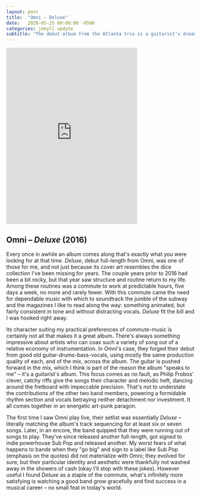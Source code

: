 ```yaml
---
layout: post
title:  "Omni – Deluxe"
date:   2020-05-25 00:00:00 -0500
categories: jekyll update
subtitle: "The debut album from the Atlanta trio is a guitarist's dream of angular, catchy riffs."
---
```

<iframe style="border: 0; width: 350px; height: 470px;" src="https://bandcamp.com/EmbeddedPlayer/album=1216984239/size=large/bgcol=ffffff/linkcol=0687f5/tracklist=false/transparent=true/" seamless><a href="https://omniatl.bandcamp.com/album/deluxe">Deluxe by Omni</a></iframe>

## Omni – _Deluxe_ (2016)

Every once in awhile an album comes along that's exactly what you were looking for at that time. _Deluxe_, debut full-length from Omni, was one of those for me, and not just because its cover art resembles the dice collection I've been missing for years. The couple years prior to 2016 had been a bit rocky, but that year saw structure and routine return to my life. Among these routines was a commute to work at predictable hours, five days a week, no more and rarely fewer. With this commute came the need for dependable music with which to soundtrack the jumble of the subway and the magazines I like to read along the way: something animated, but fairly consistent in tone and without distracting vocals. _Deluxe_ fit the bill and I was hooked right away.

Its character suiting my practical preferences of commute-music is certainly not all that makes it a great album. There's always something impressive about artists who can coax such a variety of song out of a relative economy of instrumentation. In Omni's case, they forged their debut from good old guitar-drums-bass-vocals, using mostly the same production quality of each, and of the mix, across the album. The guitar is pushed forward in the mix, which I think is part of the reason the album "speaks to me" – it's a guitarist's album. This focus comes as no fault, as Philip Frobos' clever, catchy riffs give the songs their character and melodic heft, dancing around the fretboard with impeccable precision. That's not to understate the contributions of the other two band members, powering a formidable rhythm section and vocals betraying neither detachment nor investment. It all comes together in an energetic art-punk paragon.

The first time I saw Omni play live, their setlist was essentially _Deluxe_ – literally matching the album's track sequencing for at least six or seven songs. Later, in an encore, the band quipped that they were running out of songs to play. They've since released another full-length, got signed to indie powerhouse Sub Pop and released another. My worst fears of what happens to bands when they "go big" and sign to a label like Sub Pop (emphasis on the quotes) did not materialize with Omni; they evolved for sure, but their particular identity and aesthetic were thankfully not washed away in the showers of cash (okay I'll stop with these jokes). However useful I found _Deluxe_ as a staple of the commute, what's infinitely more satisfying is watching a good band grow gracefully and find success in a musical career – no small feat in today's world.
